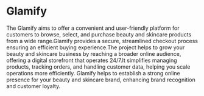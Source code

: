 <h1>Glamify</h1>
The Glamify aims to offer a convenient and user-friendly platform for customers to browse, select, and purchase beauty and skincare products from a wide range.Glamify provides a secure, streamlined checkout process ensuring an efficient buying experience.The project helps to grow your beauty and skincare business by reaching a broader online audience, offering a digital storefront that operates 24/7.It simplifies managing products, tracking orders, and handling customer data, helping you scale operations more efficiently.
Glamify helps to establish a strong online presence for your beauty and skincare brand, enhancing brand recognition and customer loyalty.

